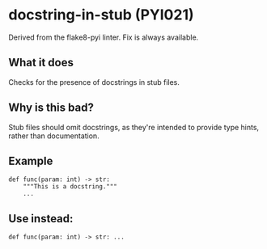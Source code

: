 # docstring-in-stub (PYI021)
Derived from the flake8-pyi linter.
Fix is always available.
## What it does
Checks for the presence of docstrings in stub files.
## Why is this bad?
Stub files should omit docstrings, as they're intended to provide type
hints, rather than documentation.
## Example
```
def func(param: int) -> str:
    """This is a docstring."""
    ...
```
## Use instead:
```
def func(param: int) -> str: ...
```